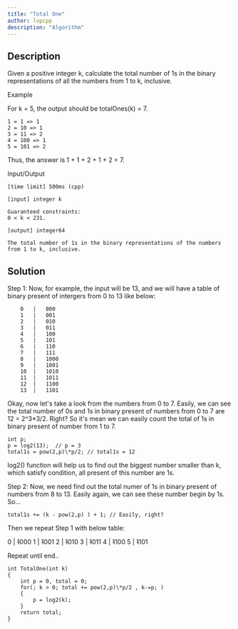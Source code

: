 ```yaml
---
title: "Total One"
author: lvpcpp
description: "Algorithm"
---
```


## Description


Given a positive integer k, calculate the total number of 1s in the binary representations of all the numbers from 1 to k, inclusive.

Example

For k = 5, the output should be
totalOnes(k) = 7.

    1 = 1 => 1
    2 = 10 => 1
    3 = 11 => 2
    4 = 100 => 1
    5 = 101 => 2

Thus, the answer is 1 + 1 + 2 + 1 + 2 = 7.

Input/Output

    [time limit] 500ms (cpp)

    [input] integer k

    Guaranteed constraints:
    0 < k < 231.

    [output] integer64

    The total number of 1s in the binary representations of the numbers from 1 to k, inclusive.

## Solution 
Step 1:
Now, for example, the input will be 13, and we will have a table of binary present of intergers from 0 to 13 like below:

        0   |   000
        1   |   001
        2   |   010
        3   |   011
        4   |   100
        5   |   101
        6   |   110
        7   |   111
        8   |   1000
        9   |   1001
        10  |   1010
        11  |   1011
        12  |   1100
        13  |   1101

Okay, now let's take a look from the numbers from 0 to 7. Easily, we can see the total number of 0s and 1s in binary present of numbers from 0 to 7 are 12 = 2^3\*3/2. Right?
So it's mean we can easily count the total of 1s in binary present of number from 1 to 7. 
~~~
int p;
p = log2(13);  // p = 3
total1s = pow(2,p)\*p/2; // total1s = 12
~~~
log2() function will help us to find out the biggest number smaller than k, which satisfy condition, all present of this number are 1s.

Step 2:
Now, we need find out the total numer of 1s in binary present of numbers from 8 to 13.
Easily again, we can see these number begin by 1s. So...

~~~
total1s += (k - pow(2,p) ) + 1; // Easily, right?
~~~

Then we repeat Step 1 with below table:
       
0   |   ~~1~~000
1   |   ~~1~~001
2   |   ~~1~~010
3   |   ~~1~~011
4   |   ~~1~~100
5   |   ~~1~~101

Repeat until end..

~~~
int TotalOne(int k)
{
    int p = 0, total = 0;
    for(; k > 0; total += pow(2,p)\*p/2 , k-=p; )
    {
        p = log2(k);
    }
    return total;
}

~~~


